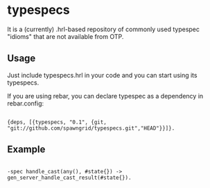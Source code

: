 typespecs
=========

It is a (currently) .hrl-based repository of commonly used typespec "idioms" that are not available from OTP.


Usage
-----

Just include typespecs.hrl in your code and you can start using its typespecs.

If you are using rebar, you can declare typespec as a dependency in rebar.config:

<code>
{deps, [{typespecs, "0.1", {git, "git://github.com/spawngrid/typespecs.git","HEAD"}}]}.
</code>


Example
-------

<code>
-spec handle_cast(any(), #state{}) -> gen_server_handle_cast_result(#state{}).
</code>
